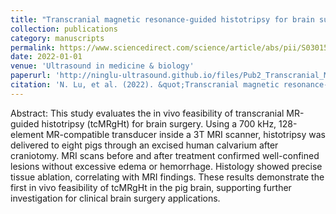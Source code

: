 ```yaml
---
title: "Transcranial magnetic resonance-guided histotripsy for brain surgery: pre-clinical investigation"
collection: publications
category: manuscripts
permalink: https://www.sciencedirect.com/science/article/abs/pii/S030156292100404X
date: 2022-01-01
venue: 'Ultrasound in medicine & biology'
paperurl: 'http://ninglu-ultrasound.github.io/files/Pub2_Transcranial_MR-Guided_Histotripsy_pig_Surgery.pdf' 
citation: 'N. Lu, et al. (2022). &quot;Transcranial magnetic resonance-guided histotripsy for brain surgery: pre-clinical investigation.&quot; <i>Ultrasound in medicine & biology</i>. 48(1).'
---
```

Abstract: This study evaluates the in vivo feasibility of transcranial MR-guided histotripsy (tcMRgHt) for brain surgery. Using a 700 kHz, 128-element MR-compatible transducer inside a 3T MRI scanner, histotripsy was delivered to eight pigs through an excised human calvarium after craniotomy. MRI scans before and after treatment confirmed well-confined lesions without excessive edema or hemorrhage. Histology showed precise tissue ablation, correlating with MRI findings. These results demonstrate the first in vivo feasibility of tcMRgHt in the pig brain, supporting further investigation for clinical brain surgery applications.
